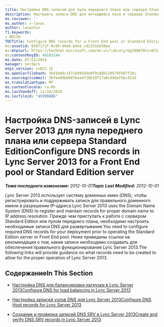```yaml
---
title: Настройка DNS-записей для пула переднего плана или сервера Standard Edition
description: Настроить записи DNS для интерфейса пула и сервера Standard Edition.
ms.reviewer: ''
ms.author: v-lanac
author: lanachin
f1.keywords:
- NOCSH
TOCTitle: Configure DNS records for a Front End pool or Standard Edition server
ms:assetid: 02871f2f-6c99-49e6-b441-cd21b16d38ee
ms:mtpsurl: https://technet.microsoft.com/en-us/library/Gg398079(v=OCS.15)
ms:contentKeyID: 48183244
ms.date: 07/23/2014
manager: serdars
mtps_version: v=OCS.15
ms.openlocfilehash: 3b41bddc147c8d95dde0f9c0db129574fb87f38c
ms.sourcegitcommit: 36fee89bb887bea4f18b19f17a8c69daf5bc423d
ms.translationtype: MT
ms.contentlocale: ru-RU
ms.lasthandoff: 11/24/2020
ms.locfileid: "49399886"
---
```

# <a name="configure-dns-records-in-lync-server-2013-for-a-front-end-pool-or-standard-edition-server"></a><span data-ttu-id="6c8f4-103">Настройка DNS-записей в Lync Server 2013 для пула переднего плана или сервера Standard Edition</span><span class="sxs-lookup"><span data-stu-id="6c8f4-103">Configure DNS records in Lync Server 2013 for a Front End pool or Standard Edition server</span></span>

<div data-xmlns="http://www.w3.org/1999/xhtml">

<div class="topic" data-xmlns="http://www.w3.org/1999/xhtml" data-msxsl="urn:schemas-microsoft-com:xslt" data-cs="https://msdn.microsoft.com/">

<div data-asp="https://msdn2.microsoft.com/asp">



</div>

<div id="mainSection">

<div id="mainBody"><span data-ttu-id="6c8f4-104">

<span> </span></span><span class="sxs-lookup"><span data-stu-id="6c8f4-104">

<span> </span></span></span>

<span data-ttu-id="6c8f4-105">_**Тема последнего изменения:** 2012-10-01_</span><span class="sxs-lookup"><span data-stu-id="6c8f4-105">_**Topic Last Modified:** 2012-10-01_</span></span>

<span data-ttu-id="6c8f4-106">Lync Server 2013 использует систему доменных имен (DNS), чтобы регистрировать и поддерживать записи для правильного доменного имени в разрешении IP-адреса.</span><span class="sxs-lookup"><span data-stu-id="6c8f4-106">Lync Server 2013 uses the Domain Name System (DNS) to register and maintain records for proper domain name to IP address resolution.</span></span> <span data-ttu-id="6c8f4-107">Прежде чем приступать к работе с сервером Standard Edition или пулом переднего плана, необходимо настроить необходимые записи DNS для развертывания.</span><span class="sxs-lookup"><span data-stu-id="6c8f4-107">You need to configure required DNS records for your deployment prior to operating the Standard Edition server or Front End pool.</span></span> <span data-ttu-id="6c8f4-108">Ниже приведены ссылки на рекомендации о том, какие записи необходимо создавать для обеспечения правильного функционирования Lync Server 2013.</span><span class="sxs-lookup"><span data-stu-id="6c8f4-108">The following links will provide guidance on what records need to be created to allow for the proper operation of Lync Server 2013.</span></span>

<div>

## <a name="in-this-section"></a><span data-ttu-id="6c8f4-109">Содержание</span><span class="sxs-lookup"><span data-stu-id="6c8f4-109">In This Section</span></span>

  - [<span data-ttu-id="6c8f4-110">Настройка DNS для балансировки нагрузки в Lync Server 2013</span><span class="sxs-lookup"><span data-stu-id="6c8f4-110">Configure DNS for load balancing in Lync Server 2013</span></span>](lync-server-2013-configure-dns-for-load-balancing.md)

  - [<span data-ttu-id="6c8f4-111">Настройка записей узлов DNS для Lync Server 2013</span><span class="sxs-lookup"><span data-stu-id="6c8f4-111">Configure DNS Host records for Lync Server 2013</span></span>](lync-server-2013-configure-dns-host-records.md)

  - [<span data-ttu-id="6c8f4-112">Создание и проверка записей DNS SRV в Lync Server 2013</span><span class="sxs-lookup"><span data-stu-id="6c8f4-112">Create and verify DNS SRV records in Lync Server 2013</span></span>](lync-server-2013-create-and-verify-dns-srv-records.md)

<span data-ttu-id="6c8f4-113"></div>

</div>

<span> </span>

</div>

</div>

</span><span class="sxs-lookup"><span data-stu-id="6c8f4-113"></div>

</div>

<span> </span>

</div>

</div>

</span></span></div>

